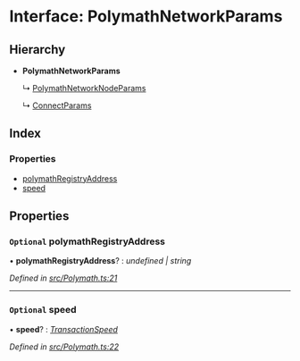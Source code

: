 # Interface: PolymathNetworkParams

## Hierarchy

* **PolymathNetworkParams**

  ↳ [PolymathNetworkNodeParams](_polymath_.polymathnetworknodeparams.md)

  ↳ [ConnectParams](_polymath_.connectparams.md)

## Index

### Properties

* [polymathRegistryAddress](_polymath_.polymathnetworkparams.md#optional-polymathregistryaddress)
* [speed](_polymath_.polymathnetworkparams.md#optional-speed)

## Properties

### `Optional` polymathRegistryAddress

• **polymathRegistryAddress**? : *undefined | string*

*Defined in [src/Polymath.ts:21](https://github.com/PolymathNetwork/polymath-sdk/blob/550676f/src/Polymath.ts#L21)*

___

### `Optional` speed

• **speed**? : *[TransactionSpeed](../enums/_types_index_.transactionspeed.md)*

*Defined in [src/Polymath.ts:22](https://github.com/PolymathNetwork/polymath-sdk/blob/550676f/src/Polymath.ts#L22)*
